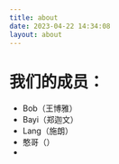 ```yaml
---
title: about
date: 2023-04-22 14:34:08
layout: about
---
```

# 我们的成员：
- Bob（王博雅）
- Bayi（郑迦文）
- Lang（施朗）
- 憨哥（）
- 